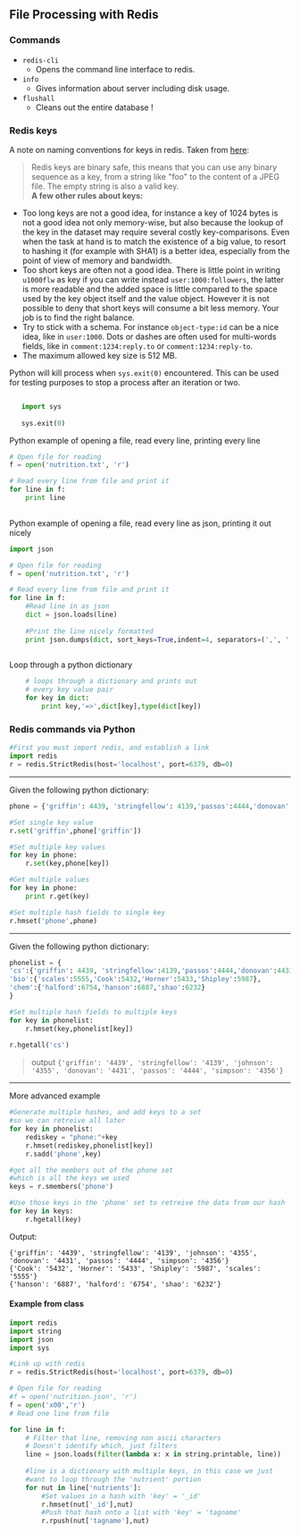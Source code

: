 ## File Processing with Redis

### Commands

- `redis-cli` 
    - Opens the command line interface to redis.
- `info`
    - Gives information about server including disk usage.
- `flushall`
    - Cleans out the entire database ! 

### Redis keys

A note on naming conventions for keys in redis. Taken from [here](http://redis.io/topics/data-types-intro):
>Redis keys are binary safe, this means that you can use any binary sequence as a key, from a string like "foo" to the content of a JPEG file. The empty string is also a valid key.<br>
__A few other rules about keys:__
- Too long keys are not a good idea, for instance a key of 1024 bytes is not a good idea not only memory-wise, but also because the lookup of the key in the dataset may require several costly key-comparisons. Even when the task at hand is to match the existence of a big value, to resort to hashing it (for example with SHA1) is a better idea, especially from the point of view of memory and bandwidth.
- Too short keys are often not a good idea. There is little point in writing `u1000flw` as key if you can write instead `user:1000:followers`, the latter is more readable and the added space is little compared to the space used by the key object itself and the value object. However it is not possible to deny that short keys will consume a bit less memory. Your job is to find the right balance.
- Try to stick with a schema. For instance `object-type:id` can be a nice idea, like in `user:1000`. Dots or dashes are often used for multi-words fields, like in `comment:1234:reply.to` or `comment:1234:reply-to`.
- The maximum allowed key size is 512 MB.

Python will kill process when `sys.exit(0)` encountered. This can be used for testing purposes 
to stop a process after an iteration or two.

```python

   import sys
   
   sys.exit(0)
```

Python example of opening a file, read every line, printing every line

```python
# Open file for reading
f = open('nutrition.txt', 'r')

# Read every line from file and print it
for line in f:
    print line
       
```

Python example of opening a file, read every line as json, printing it out nicely

```python
import json

# Open file for reading
f = open('nutrition.txt', 'r')

# Read every line from file and print it
for line in f:
    #Read line in as json
    dict = json.loads(line)
    
    #Print the line nicely formatted
    print json.dumps(dict, sort_keys=True,indent=4, separators=(',', ': '))
       
```

Loop through a python dictionary

```python
    # loops through a dictionary and prints out
    # every key value pair
    for key in dict:
        print key,'=>',dict[key],type(dict[key])
```

### Redis commands via Python

```python
#First you must import redis, and establish a link
import redis
r = redis.StrictRedis(host='localhost', port=6379, db=0)
```
-----

Given the following python dictionary:

```python
phone = {'griffin': 4439, 'stringfellow': 4139,'passos':4444,'donovan':4431,'johnson':4355,'simpson':4356,'wuthrich':4664, 'halverson':4988}
```

```python
#Set single key value
r.set('griffin',phone['griffin'])
```

```python
#Set multiple key values
for key in phone:
    r.set(key,phone[key])
```

```python
#Get multiple values
for key in phone:
    print r.get(key)
```
```python
#Set multiple hash fields to single key
r.hmset('phone',phone)
```

-----

Given the following python dictionary:

```python
phonelist = {
'cs':{'griffin': 4439, 'stringfellow':4139,'passos':4444,'donovan':4431,'johnson':4355,'simpson':4356},
'bio':{'scales':5555,'Cook':5432,'Horner':5433,'Shipley':5987},
'chem':{'halford':6754,'hanson':6887,'shao':6232}
}
```

```python
#Set multiple hash fields to multiple keys
for key in phonelist:
    r.hmset(key,phonelist[key])
    
r.hgetall('cs')
```

>output `{'griffin': '4439', 'stringfellow': '4139', 'johnson': '4355', 'donovan': '4431', 'passos': '4444', 'simpson': '4356'}`

-----

More advanced example

```python
#Generate multiple hashes, and add keys to a set 
#so we can retreive all later 
for key in phonelist:
    rediskey = "phone:"+key
    r.hmset(rediskey,phonelist[key])
    r.sadd('phone',key)

#get all the members out of the phone set
#which is all the keys we used
keys = r.smembers('phone')

#Use those keys in the 'phone' set to retreive the data from our hash
for key in keys:
    r.hgetall(key)
```
Output:
```
{'griffin': '4439', 'stringfellow': '4139', 'johnson': '4355', 'donovan': '4431', 'passos': '4444', 'simpson': '4356'}
{'Cook': '5432', 'Horner': '5433', 'Shipley': '5987', 'scales': '5555'}
{'hanson': '6887', 'halford': '6754', 'shao': '6232'}
```

#### Example from class

```python
import redis
import string
import json
import sys

#Link up with redis 
r = redis.StrictRedis(host='localhost', port=6379, db=0)

# Open file for reading
#f = open('nutrition.json', 'r')
f = open('x00','r')
# Read one line from file

for line in f:
    # Filter that line, removing non ascii characters
    # Doesn't identify which, just filters
    line = json.loads(filter(lambda x: x in string.printable, line))
    
    #line is a dictionary with multiple keys, in this case we just
    #want to loop through the 'nutrient' portion
    for nut in line['nutrients']:
        #Set values in a hash with 'key' = '_id'
    	r.hmset(nut['_id'],nut)
    	#Push that hash onto a list with 'key' = 'tagname'
        r.rpush(nut['tagname'],nut)
        
```
